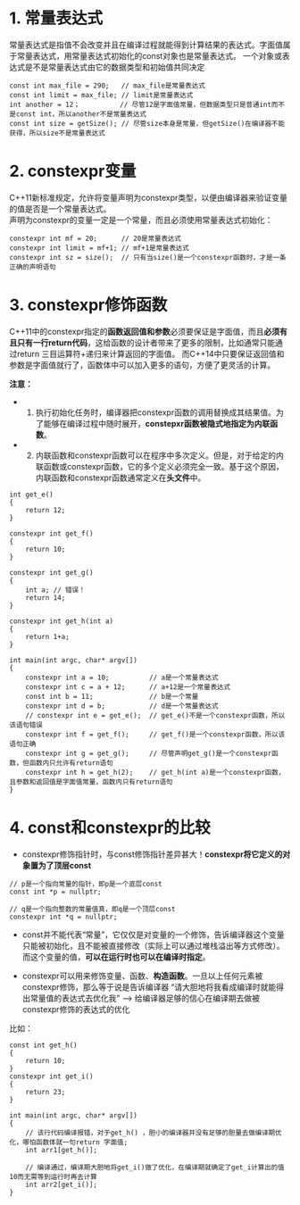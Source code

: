 # 1. 常量表达式

常量表达式是指值不会改变并且在编译过程就能得到计算结果的表达式。字面值属于常量表达式，用常量表达式初始化的const对象也是常量表达式。
一个对象或表达式是不是常量表达式由它的数据类型和初始值共同决定

```
const int max_file = 290;   // max_file是常量表达式
const int limit = max_file; // limit是常量表达式
int another = 12；          // 尽管12是字面值常量，但数据类型只是普通int而不是const int，所以another不是常量表达式
const int size = getSize(); // 尽管size本身是常量，但getSize()在编译器不能获得，所以size不是常量表达式
```

# 2. constexpr变量
C++11新标准规定，允许将变量声明为constexpr类型，以便由编译器来验证变量的值是否是一个常量表达式。  
声明为constexpr的变量一定是一个常量，而且必须使用常量表达式初始化：

```
constexpr int mf = 20;      // 20是常量表达式
constexpr int limit = mf+1; // mf+1是常量表达式
constexpr int sz = size();  // 只有当size()是一个constexpr函数时，才是一条正确的声明语句
```

# 3. constexpr修饰函数
C++11中的constexpr指定的**函数返回值和参数**必须要保证是字面值，而且**必须有且只有一行return代码**，这给函数的设计者带来了更多的限制，比如通常只能通过return 三目运算符+递归来计算返回的字面值。 
而C++14中只要保证返回值和参数是字面值就行了，函数体中可以加入更多的语句，方便了更灵活的计算。   

**注意：**
* 1. 执行初始化任务时，编译器把constexpr函数的调用替换成其结果值。为了能够在编译过程中随时展开，**constepxr函数被隐式地指定为内联函数**。
* 2. 内联函数和constexpr函数可以在程序中多次定义。但是，对于给定的内联函数或constexpr函数，它的多个定义必须完全一致。基于这个原因，内联函数和constexpr函数通常定义在**头文件**中。

```
int get_e()
{
    return 12;
}

constexpr int get_f()
{
    return 10;
}

constexpr int get_g()
{
    int a; // 错误！
    return 14;
}

constexpr int get_h(int a)
{
    return 1+a;
}

int main(int argc, char* argv[])
{
    constexpr int a = 10;          // a是一个常量表达式
    constexpr int c = a + 12;      // a+12是一个常量表达式
    const int b = 11;              // b是一个常量
    constexpr int d = b;           // d是一个常量表达式
    // constexpr int e = get_e();  // get_e()不是一个constexpr函数，所以该语句错误
    constexpr int f = get_f();     // get_f()是一个constexpr函数，所以该语句正确
    constexpr int g = get_g();     // 尽管声明get_g()是一个constexpr函数，但函数内只允许有return语句
    constexpr int h = get_h(2);    // get_h(int a)是一个constexpr函数，且参数和返回值是字面值常量，函数内只有return语句
}
```

# 4. const和constexpr的比较
* constexpr修饰指针时，与const修饰指针差异甚大！**constexpr将它定义的对象置为了顶层const**
```
// p是一个指向常量的指针，即p是一个底层const
const int *p = nullptr;

// q是一个指向整数的常量值真，即q是一个顶层const
constexpr int *q = nullptr;
```

* const并不能代表“常量”，它仅仅是对变量的一个修饰，告诉编译器这个变量只能被初始化，且不能被直接修改（实际上可以通过堆栈溢出等方式修改）。而这个变量的值，**可以在运行时也可以在编译时指定**。

* constexpr可以用来修饰变量、函数、**构造函数**。一旦以上任何元素被constexpr修饰，那么等于说是告诉编译器 “请大胆地将我看成编译时就能得出常量值的表达式去优化我”  --> 给编译器足够的信心在编译期去做被constexpr修饰的表达式的优化  


比如：
```
const int get_h()
{
    return 10;
}
constexpr int get_i()
{
    return 23;
}

int main(int argc, char* argv[])
{
    // 该行代码编译报错，对于get_h() ，胆小的编译器并没有足够的胆量去做编译期优化，哪怕函数体就一句return 字面值;
    int arr1[get_h()];  

    // 编译通过，编译期大胆地将get_i()做了优化，在编译期就确定了get_i计算出的值10而无需等到运行时再去计算
    int arr2[get_i()];
}
```